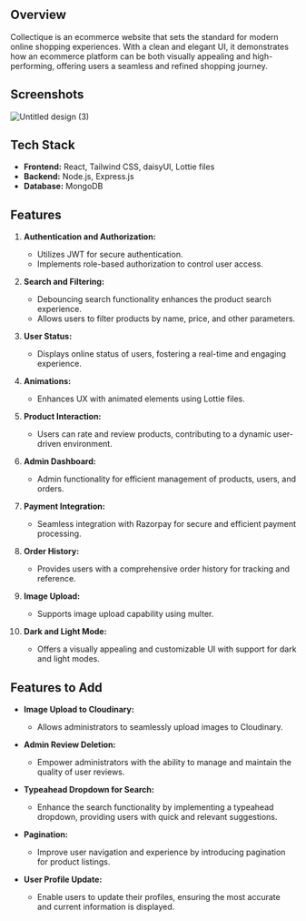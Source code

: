 
## Overview


Collectique is an ecommerce website that sets the standard for modern online shopping experiences. With a clean and elegant UI, it demonstrates how an ecommerce platform can be both visually appealing and high-performing, offering users a seamless and refined shopping journey.

## Screenshots
![Untitled design (3)](https://github.com/karthik-mohan23/collectique/assets/132973611/8ff8898d-d158-439f-bc28-7bb6b4bc23c2)


## Tech Stack

- **Frontend:** React, Tailwind CSS, daisyUI, Lottie files
- **Backend:** Node.js, Express.js
- **Database:** MongoDB

## Features

1. **Authentication and Authorization:**
   - Utilizes JWT for secure authentication.
   - Implements role-based authorization to control user access.

2. **Search and Filtering:**
   - Debouncing search functionality enhances the product search experience.
   - Allows users to filter products by name, price, and other parameters.

3. **User Status:**
   - Displays online status of users, fostering a real-time and engaging experience.

4. **Animations:**
   - Enhances UX with animated elements using Lottie files.

5. **Product Interaction:**
   - Users can rate and review products, contributing to a dynamic user-driven environment.

6. **Admin Dashboard:**
   - Admin functionality for efficient management of products, users, and orders.

7. **Payment Integration:**
   - Seamless integration with Razorpay for secure and efficient payment processing.

8. **Order History:**
   - Provides users with a comprehensive order history for tracking and reference.

9. **Image Upload:**
   - Supports image upload capability using multer. 

13. **Dark and Light Mode:**
    - Offers a visually appealing and customizable UI with support for dark and light modes.

## Features to Add

- **Image Upload to Cloudinary:**
  - Allows administrators to seamlessly upload images to Cloudinary.

- **Admin Review Deletion:**
  - Empower administrators with the ability to manage and maintain the quality of user reviews.

- **Typeahead Dropdown for Search:**
  - Enhance the search functionality by implementing a typeahead dropdown, providing users with quick and relevant suggestions.

- **Pagination:**
  - Improve user navigation and experience by introducing pagination for product listings.

- **User Profile Update:**
  - Enable users to update their profiles, ensuring the most accurate and current information is displayed.



